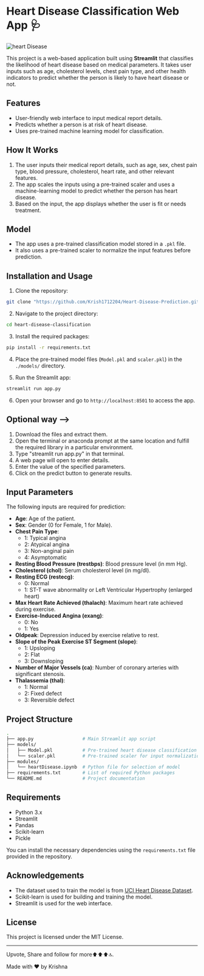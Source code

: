 # Heart Disease Classification Web App 🩺

![heart Disease](https://github.com/user-attachments/assets/ec467e06-a893-4ad6-8339-c152f5dbb01a)


This project is a web-based application built using **Streamlit** that classifies the likelihood of heart disease based on medical parameters. It takes user inputs such as age, cholesterol levels, chest pain type, and other health indicators to predict whether the person is likely to have heart disease or not.

## Features

- User-friendly web interface to input medical report details.
- Predicts whether a person is at risk of heart disease.
- Uses pre-trained machine learning model for classification.

## How It Works

1. The user inputs their medical report details, such as age, sex, chest pain type, blood pressure, cholesterol, heart rate, and other relevant features.
2. The app scales the inputs using a pre-trained scaler and uses a machine-learning model to predict whether the person has heart disease.
3. Based on the input, the app displays whether the user is fit or needs treatment.

## Model

- The app uses a pre-trained classification model stored in a `.pkl` file.
- It also uses a pre-trained scaler to normalize the input features before prediction.

## Installation and Usage

1. Clone the repository:

```bash
git clone "https://github.com/Krish1712204/Heart-Disease-Prediction.git"
```

2. Navigate to the project directory:

```bash
cd heart-disease-classification
```

3. Install the required packages:

```bash
pip install -r requirements.txt
```

4. Place the pre-trained model files (`Model.pkl` and `scaler.pkl`) in the `./models/` directory.

5. Run the Streamlit app:

```bash
streamlit run app.py
```

6. Open your browser and go to `http://localhost:8501` to access the app.

Optional way -->
---

1. Download the files and extract them.
2. Open the terminal or anaconda prompt at the same location and fulfill the required library in a particular environment.
3. Type "streamlit run app.py" in that terminal.
4. A web page will open to enter details.
5. Enter the value of the specified parameters.
6. Click on the predict button to generate results.   

## Input Parameters

The following inputs are required for prediction:

- **Age**: Age of the patient.
- **Sex**: Gender (0 for Female, 1 for Male).
- **Chest Pain Type**:
  - 1: Typical angina
  - 2: Atypical angina
  - 3: Non-anginal pain
  - 4: Asymptomatic
- **Resting Blood Pressure (trestbps)**: Blood pressure level (in mm Hg).
- **Cholesterol (chol)**: Serum cholesterol level (in mg/dl).
- **Resting ECG (restecg)**:
  - 0: Normal
  - 1: ST-T wave abnormality or Left Ventricular Hypertrophy (enlarged heart)
- **Max Heart Rate Achieved (thalach)**: Maximum heart rate achieved during exercise.
- **Exercise-Induced Angina (exang)**:
  - 0: No
  - 1: Yes
- **Oldpeak**: Depression induced by exercise relative to rest.
- **Slope of the Peak Exercise ST Segment (slope)**:
  - 1: Upsloping
  - 2: Flat
  - 3: Downsloping
- **Number of Major Vessels (ca)**: Number of coronary arteries with significant stenosis.
- **Thalassemia (thal)**:
  - 1: Normal
  - 2: Fixed defect
  - 3: Reversible defect

## Project Structure

```bash
.
├── app.py                  # Main Streamlit app script
├── models/
│   ├── Model.pkl           # Pre-trained heart disease classification model
│   └── scaler.pkl          # Pre-trained scaler for input normalization
├── modules/
│   └── heartDisease.ipynb  # Python file for selection of model
├── requirements.txt        # List of required Python packages
└── README.md               # Project documentation
```

## Requirements

- Python 3.x
- Streamlit
- Pandas
- Scikit-learn
- Pickle

You can install the necessary dependencies using the `requirements.txt` file provided in the repository.

## Acknowledgements

- The dataset used to train the model is from [UCI Heart Disease Dataset](https://archive.ics.uci.edu/ml/datasets/heart+disease).
- Scikit-learn is used for building and training the model.
- Streamlit is used for the web interface.

## License

This project is licensed under the MIT License.

---


Upvote, Share and follow for more⬆️⬆️⬆️🔝.


Made with ❤️ by Krishna
